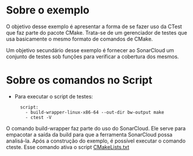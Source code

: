 # Sobre o exemplo
O objetivo desse exemplo é apresentar a forma de se fazer uso da CTest que faz parte do pacote CMake. Trata-se de um gerenciador de testes que
usa basicamente o mesmo formato de comandos de CMake.

Um objetivo secundário desse exemplo é fornecer ao SonarCloud um conjunto de testes sob funções para verificar a cobertura dos mesmos.

# Sobre os comandos no Script

* Para executar o script de testes:

        script:
		  - build-wrapper-linux-x86-64 --out-dir bw-output make
		  - ctest -V
O comando build-wrapper faz parte do uso do SonarCloud. Ele serve para empacotar a saída da build para que a ferramenta SonarCloud possa analisá-la. 
Após a construção do exemplo, é possível executar o comando cteste. Esse comando ativa o script [CMakeLists.txt](https://github.com/kyriosdata/ecc/blob/master/Exemplos/CMake/CMake-Tests/tests/CMakeLists.txt)
